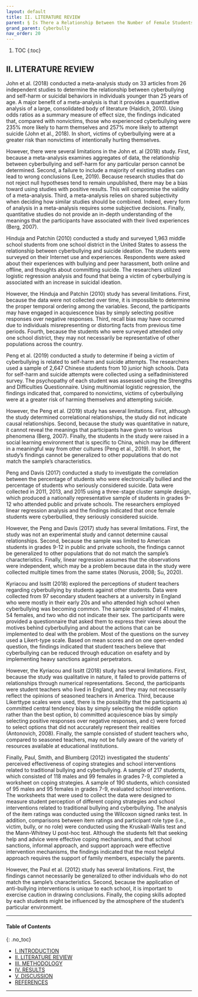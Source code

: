 ```yaml
---
layout: default
title: II. LITERATURE REVIEW
parent: § Is There a Relationship Between the Number of Female Students Who Were Cyberbullied and the Number of Female Students Who Seriously Considered Attempting Suicide?  
grand_parent: Cyberbully
nav_order: 20 
---
```

<style>
.dont-break-out {
  /* These are technically the same, but use both */
  overflow-wrap: break-word;
  word-wrap: break-word;

     -ms-word-break: break-all;
  /* This is the dangerous one in WebKit, as it breaks things wherever */
  word-break: break-all;
  /* Instead use this non-standard one: */
  word-break: break-word;
}

.youtube-container {
    position: relative;
    width: 100%;
    height: 0;
    padding-bottom: 56.25%;
}
.youtube-video {
    position: absolute;
    top: 0;
    left: 0;
    width: 100%;
    height: 100%;
}

</style>

<div class="dont-break-out" markdown="1">

1. TOC
{:toc}

## II. LITERATURE REVIEW
John et al. (2018) conducted a meta-analysis study on 33 articles from 26 independent studies to determine the relationship between cyberbullying and self-harm or suicidal behaviors in individuals younger than 25 years of age. A major benefit of a meta-analysis is that it provides a quantitative analysis of a large, consolidated body of literature (Haidich, 2010). Using odds ratios as a summary measure of effect size, the findings indicated that, compared with nonvictims, those who experienced cyberbullying were 235% more likely to harm themselves and 257% more likely to attempt suicide (John et al., 2018). In short, victims of cyberbullying were at a greater risk than nonvictims of intentionally hurting themselves.

However, there were several limitations in the John et. al (2018) study. First, because a meta-analysis examines aggregates of data, the relationship between cyberbullying and self-harm for any particular person cannot be determined. Second, a failure to include a majority of existing studies can lead to wrong conclusions (Lee, 2019). Because research studies that do not reject null hypotheses tend to remain unpublished, there may be a bias toward using studies with positive results. This will compromise the validity of a meta-analysis. Third, a meta-analysis relies on shared subjectivity when deciding how similar studies should be combined. Indeed, every form of analysis in a meta-analysis requires some subjective decisions. Finally, quantitative studies do not provide an in-depth understanding of the meanings that the participants have associated with their lived experiences (Berg, 2007).

Hinduja and Patchin (2010) conducted a study and surveyed 1,963 middle school students from one school district in the United States to assess the relationship between cyberbullying and suicide ideation. The students were surveyed on their Internet use and experiences. Respondents were asked about their experiences with bullying and peer harassment, both online and offline, and thoughts about committing suicide. The researchers utilized logistic regression analysis and found that being a victim of cyberbullying is associated with an increase in suicidal ideation.

However, the Hinduja and Patchin (2010) study has several limitations. First, because the data were not collected over time, it is impossible to determine the proper temporal ordering among the variables. Second, the participants may have engaged in acquiescence bias by simply selecting positive responses over negative responses. Third, recall bias may have occurred due to individuals misrepresenting or distorting facts from previous time periods. Fourth, because the students who were surveyed attended only one school district, they may not necessarily be representative of other populations across the country.

Peng et al. (2019) conducted a study to determine if being a victim of cyberbullying is related to self-harm and suicide attempts. The researchers used a sample of 2,647 Chinese students from 10 junior high schools. Data for self-harm and suicide attempts were collected using a selfadministered survey. The psychopathy of each student was assessed using the Strengths and Difficulties Questionnaire. Using multinomial logistic regression, the findings indicated that, compared to nonvictims, victims of cyberbullying were at a greater risk of harming themselves and attempting suicide.

However, the Peng et al. (2019) study has several limitations. First, although the study determined correlational relationships, the study did not indicate causal relationships. Second, because the study was quantitative in nature, it cannot reveal the meanings that participants have given to various phenomena (Berg, 2007). Finally, the students in the study were raised in a social learning environment that is specific to China, which may be different in a meaningful way from other cultures (Peng et al., 2019). In short, the study’s findings cannot be generalized to other populations that do not match the sample’s characteristics.

Peng and Davis (2017) conducted a study to investigate the correlation between the percentage of students who were electronically bullied and the percentage of students who seriously considered suicide. Data were collected in 2011, 2013, and 2015 using a three-stage cluster sample design, which produced a nationally representative sample of students in grades 9–12 who attended public and private schools. The researchers employed linear regression analysis and the findings indicated that once female students were cyberbullied, they seriously considered suicide.

However, the Peng and Davis (2017) study has several limitations. First, the study was not an experimental study and cannot determine causal relationships. Second, because the sample was limited to American students in grades 9-12 in public and private schools, the findings cannot be generalized to other populations that do not match the sample’s characteristics. Finally, linear regression assumes that the observations were independent, which may be a problem because data in the study were collected multiple times from the same states (Norusis, 2008; Su, 2020).

Kyriacou and Issitt (2018) explored the perceptions of student teachers regarding cyberbullying by students against other students. Data were collected from 97 secondary student teachers at a university in England who were mostly in their early 20s and who attended high school when cyberbullying was becoming common. The sample consisted of 41 males, 54 females, and two who did not indicate their sex. The participants were provided a questionnaire that asked them to express their views about the motives behind cyberbullying and about the actions that can be implemented to deal with the problem. Most of the questions on the survey used a Likert-type scale. Based on mean scores and on one open-ended question, the findings indicated that student teachers believe that cyberbullying can be reduced through education on esafety and by implementing heavy sanctions against perpetrators.

However, the Kyriacou and Issitt (2018) study has several limitations. First, because the study was qualitative in nature, it failed to provide patterns of relationships through numerical representations. Second, the participants were student teachers who lived in England, and they may not necessarily reflect the opinions of seasoned teachers in America. Third, because Likerttype scales were used, there is the possibility that the participants a) committed central tendency bias by simply selecting the middle option rather than the best option, b) committed acquiescence bias by simply selecting positive responses over negative responses, and c) were forced to select options that did not accurately represent their realities (Antonovich, 2008). Finally, the sample consisted of student teachers who, compared to seasoned teachers, may not be fully aware of the variety of resources available at educational institutions.

Finally, Paul, Smith, and Blumberg (2012) investigated the students’ perceived effectiveness of coping strategies and school interventions related to traditional bullying and cyberbullying. A sample of 217 students, which consisted of 118 males and 99 females in grades 7-9, completed a worksheet on coping strategies. A sample of 190 students, which consisted of 95 males and 95 females in grades 7-9, evaluated school interventions. The worksheets that were used to collect the data were designed to measure student perception of different coping strategies and school interventions related to traditional bullying and cyberbullying. The analysis of the item ratings was conducted using the Wilcoxon signed ranks test. In addition, comparisons between item ratings and participant role type (i.e., victim, bully, or no role) were conducted using the Kruskall-Wallis test and the Mann-Whitney U post-hoc test. Although the students felt that seeking help and advice were effective coping mechanisms, and that school sanctions, informal approach, and support approach were effective intervention mechanisms, the findings indicated that the most helpful approach requires the support of family members, especially the parents.

However, the Paul et al. (2012) study has several limitations. First, the findings cannot necessarily be generalized to other individuals who do not match the sample’s characteristics. Second, because the application of anti-bullying interventions is unique to each school, it is important to exercise caution in drawing conclusions. Finally, the coping skills adopted by each students might be influenced by the atmosphere of the student’s particular environment.

***

#### Table of Contents
{: .no_toc}

<ul><li> <a href="/docs/cyberbully/Is-There-a-Relationship-Between-the-Number-of-Female-Students-Who-Were-Cyberbullied-and-the-Number-of-Female-Students-Who-Seriously-Considered-Attempting-Suicide-1/">I. INTRODUCTION</a></li><li> <a href="/docs/cyberbully/Is-There-a-Relationship-Between-the-Number-of-Female-Students-Who-Were-Cyberbullied-and-the-Number-of-Female-Students-Who-Seriously-Considered-Attempting-Suicide-2/">II. LITERATURE REVIEW</a></li><li> <a href="/docs/cyberbully/Is-There-a-Relationship-Between-the-Number-of-Female-Students-Who-Were-Cyberbullied-and-the-Number-of-Female-Students-Who-Seriously-Considered-Attempting-Suicide-3/">III. METHODOLOGY</a></li><li> <a href="/docs/cyberbully/Is-There-a-Relationship-Between-the-Number-of-Female-Students-Who-Were-Cyberbullied-and-the-Number-of-Female-Students-Who-Seriously-Considered-Attempting-Suicide-4/">IV. RESULTS</a></li><li> <a href="/docs/cyberbully/Is-There-a-Relationship-Between-the-Number-of-Female-Students-Who-Were-Cyberbullied-and-the-Number-of-Female-Students-Who-Seriously-Considered-Attempting-Suicide-5/">V. DISCUSSION</a></li><li> <a href="/docs/cyberbully/Is-There-a-Relationship-Between-the-Number-of-Female-Students-Who-Were-Cyberbullied-and-the-Number-of-Female-Students-Who-Seriously-Considered-Attempting-Suicide-6/">REFERENCES</a></li></ul>

***

</div>
